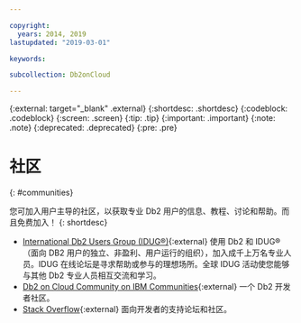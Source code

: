 ```yaml
---

copyright:
  years: 2014, 2019
lastupdated: "2019-03-01"

keywords: 

subcollection: Db2onCloud

---
```


<!-- Attribute definitions --> 
{:external: target="_blank" .external}
{:shortdesc: .shortdesc}
{:codeblock: .codeblock}
{:screen: .screen}
{:tip: .tip}
{:important: .important}
{:note: .note}
{:deprecated: .deprecated}
{:pre: .pre}

# 社区
{: #communities}

您可加入用户主导的社区，以获取专业 Db2 用户的信息、教程、讨论和帮助。而且免费加入！
{: shortdesc}

* [International Db2 Users Group (IDUG®)](https://www.idug.org/){:external} 使用 Db2 和 IDUG®（面向 DB2 用户的独立、非盈利、用户运行的组织），加入成千上万名专业人员。IDUG 在线论坛是寻求帮助或参与的理想场所。全球 IDUG 活动使您能够与其他 Db2 专业人员相互交流和学习。
* [Db2 on Cloud Community on IBM Communities](https://community.ibm.com/community/user/hybriddatamanagement/communities/community-home?CommunityKey=ea909850-39ea-4ac4-9512-8e2eb37ea09a){:external} 一个 Db2 开发者社区。
* [Stack Overflow](https://stackoverflow.com/users/login?ssrc=anon_ask&returnurl=https%3a%2f%2fstackoverflow.com%2fquestions%2fask%3ftags%3ddashdb){:external} 面向开发者的支持论坛和社区。
